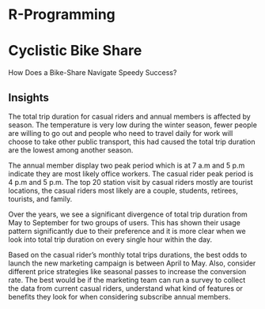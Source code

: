 # R-Programming
# Cyclistic Bike Share
How Does a Bike-Share Navigate Speedy Success?


## Insights
The total trip duration for casual riders and annual members is affected by season. The temperature is very low during the winter season, fewer people are willing to go out and people who need to travel daily for work will choose to take other public transport, this had caused the total trip duration are the lowest among another season. 

The annual member display two peak period which is at 7 a.m and 5 p.m indicate they are most likely office workers. The casual rider peak period is 4 p.m and 5 p.m. The top 20 station visit by casual riders mostly are tourist locations, the casual riders most likely are a couple, students, retirees, tourists, and family.

Over the years, we see a significant divergence of total trip duration from May to September for two groups of users. This has shown their usage pattern significantly due to their preference and it is more clear when we look into total trip duration on every single hour within the day.

Based on the casual rider’s monthly total trips durations, the best odds to launch the new marketing campaign is between April to May. Also, consider different price strategies like seasonal passes to increase the conversion rate.
The best would be if the marketing team can run a survey to collect the data from current casual riders, understand what kind of features or benefits they look for when considering subscribe annual members.
